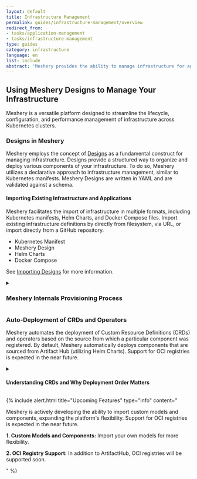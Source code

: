 ```yaml
---
layout: default
title: Infrastructure Management
permalink: guides/infrastructure-management/overview
redirect_from: 
- tasks/application-management
- tasks/infrastructure-management
type: guides
category: infrastructure
language: en
list: include
abstract: 'Meshery provides the ability to manage infrastructure for agility, maintainability, diversity, reliability and isolation, security, and speed.'
---
```


## Using Meshery Designs to Manage Your Infrastructure

Meshery is a versatile platform designed to streamline the lifecycle, configuration, and performance management of infrastructure across Kubernetes clusters.

### Designs in Meshery

Meshery employs the concept of [Designs]({{site.baseurl}}/concepts/logical/designs) as a fundamental construct for managing infrastructure. Designs provide a structured way to organize and deploy various components of your infrastructure. To do so, Meshery utilizes a declarative approach to infrastructure management, similar to Kubernetes manifests. Meshery Designs are written in YAML and are validated against a schema.

#### Importing Existing Infrastructure and Applications

Meshery facilitates the import of infrastructure in multiple formats, including Kubernetes manifests, Helm Charts, and Docker Compose files. Import existing infrastructure definitions by directly from filesystem, via URL, or import directly from a GitHub repository.

- Kubernetes Manifest
- Meshery Design
- Helm Charts
- Docker Compose


See [Importing Designs]({{site.baseurl}}/extensions/import-export-designs) for more information.


<details>
<summary>
<h3>Meshery Internals Provisioning Process</h3>
</summary>
<p>When a request is made to provision a design, it undergoes the following stages:</p>
<h4>1. Import of Referenced Designs</h4>
<p>A Design may reference any number of other Designs, in essence, a Design may import any number of other Designs.  As an editor of a Design, you can make reference to another Design, while following principles of reusing and DRY (Do Not Repeat Yourself). Any referenced Design will subsequently be imported during the provisioning moment. To reference another design, do so by adding the following annotation <pre>type: $(#use \<url-of-remote-pattern\>)</pre> in your Design file. The referenced design will be expanded from the source.</p>
<h4>2. Identification</h4>
<p>Meshery relies on components registered at boot time. Only registered models and components can be managed with Meshery. Currently, models from the ArtifactHub repository are supported.</p>
<h4>3. Validation</h4>
<p>Components in the design are validated against the schema, ensuring consistency, similar to Kubernetes object validation but tailored for Designs.</p>

<h4>4. Dependency Detection and Resolution</h4>
<p>Meshery identifies and resolves dependencies among components using a dynamic mechanism based on each component’s origin (also known as its <code>host</code> or <code>registrant</code>). Provisioning order is critical—circular dependencies will result in termination of the deployment.</p>

<p>Deployment Mechanism by Source:</p>

<ul>
  <li><b>Artifact Hub:</b> Uses Helm Go client for Kubernetes Operator and CRD deployment via <code>ApplyHelmChart()</code>.</li>
  <li><b>Kubernetes YAML:</b> Direct application with Kubernetes Go client (no auto-dependency handling).</li>
</ul>

<p>This behavior is determined by the component’s host type:</p>

<pre>
if connection.Kind == "artifacthub" ➜ Helm Go client used
if connection.Kind == "kubernetes" ➜ Kubernetes Go client used
</pre>

{% include alert.html title="Implementation Detail" type="info" content="This logic is handled in the <code>NewDependencyHandler()</code> function, which selects the deployment method based on <code>connection.Kind</code>." %}

<h4>5. Provisioning</h4>
<p>A Directed Acyclic Graph (DAG) generated in the previous step is processed. Dependent components are processed sequentially, while others are processed in parallel. Meshery intelligently handles the deployment order to ensure successful deployment.</p>
</details>

<h3>Auto-Deployment of CRDs and Operators</h3>

<p>Meshery automates the deployment of Custom Resource Definitions (CRDs) and operators based on the source from which a particular component was registered. By default, Meshery automatically deploys components that are sourced from Artifact Hub (utilizing Helm Charts). Support for OCI registries is expected in the near future.</p>

<details>
<summary><h4>Understanding CRDs and Why Deployment Order Matters</h4></summary>

<p><b>What is a CRD?</b></p>
<p>Custom Resource Definitions (CRDs) extend Kubernetes to support new resource types (e.g., <code>VirtualService</code>, <code>Gateway</code>). A CRD must be installed <b>before</b> any resource of that type is deployed, or you’ll encounter errors like <i>“no matches for kind…”</i>.</p>

<p><b>Why does Meshery only auto-deploy CRDs for ArtifactHub?</b></p>
<p>Helm Charts (used by ArtifactHub) are bundled with CRDs and operators, making it safe for Meshery to auto-deploy them via Helm Go client.</p>

<p>In contrast, Kubernetes YAML files may be minimal or incomplete. Meshery cannot assume what dependencies you intended. Therefore, Meshery avoids auto-deployment to prevent accidental conflicts or errors.</p>

<p><b>User Responsibility (for non-ArtifactHub components):</b></p>
<p>If you use Kubernetes YAML, ensure that all required CRDs and operators are included. Meshery will apply the YAML as-is using the Kubernetes Go client, but will <b>not auto-deploy</b> missing dependencies for you.</p>

</details>

{% include alert.html title="Upcoming Features" type="info" content="<p>Meshery is actively developing the ability to import custom models and components, expanding the platform's flexibility. Support for OCI registries is expected in the near future.</p><p><b>1. Custom Models and Components:</b> Import your own models for more flexibility.</p><p><b>2. OCI Registry Support:</b> In addition to ArtifactHub, OCI registries will be supported soon.</p>" %}